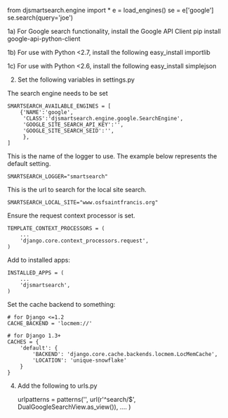 from djsmartsearch.engine import  *
e = load_engines()
se = e['google']
se.search(query='joe')


1a) For Google search functionality, install the Google API Client
    pip install google-api-python-client

1b) For use with Python <2.7, install the following
    easy_install importlib 

1c) For use with Python <2.6, install the following
	easy_install simplejson

2)  Set the following variables in settings.py

The search engine needs to be set

    SMARTSEARCH_AVAILABLE_ENGINES = [
        {'NAME':'google',
         'CLASS':'djsmartsearch.engine.google.SearchEngine',
         'GOOGLE_SITE_SEARCH_API_KEY':'',
         'GOOGLE_SITE_SEARCH_SEID':'',
         },
    ]


This is the name of the logger to use.  The example below
represents the default setting. 

    SMARTSEARCH_LOGGER="smartsearch"

This is the url to search for the local site search. 

    SMARTSEARCH_LOCAL_SITE="www.osfsaintfrancis.org"


Ensure the request context processor is set. 

    TEMPLATE_CONTEXT_PROCESSORS = (
        ...
        'django.core.context_processors.request',
    )

Add to installed apps: 

    INSTALLED_APPS = (
        ...
        'djsmartsearch',
    )

Set the cache backend to something: 
   
    # for Django <=1.2
    CACHE_BACKEND = 'locmem://'

    # for Django 1.3+
    CACHES = {
        'default': {
            'BACKEND': 'django.core.cache.backends.locmem.LocMemCache',
            'LOCATION': 'unique-snowflake'
        }
    }
    
4) Add the following to urls.py

    urlpatterns = patterns('',
        url(r'^search/$', DualGoogleSearchView.as_view()),
        ....
    )


    